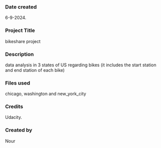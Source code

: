 

### Date created
6-9-2024.

### Project Title
bikeshare project

### Description
data analysis in 3 states of US regarding bikes (it includes the start station and end station of each bike)
### Files used
chicago, washington and new_york_city
### Credits
Udacity.
### Created by
Nour

